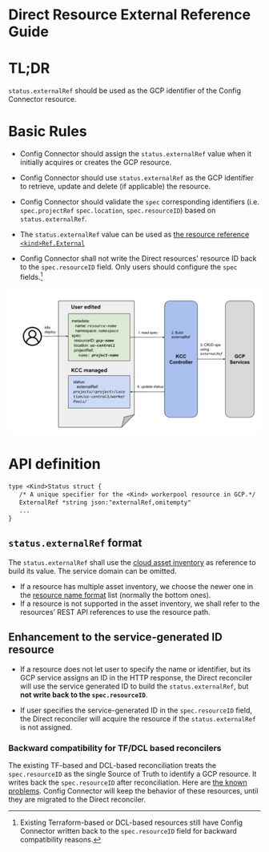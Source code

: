 # Direct Resource External Reference Guide


# TL;DR

`status.externalRef` should be used as the GCP identifier of the Config Connector resource.


# Basic Rules

* Config Connector should assign the `status.externalRef` value when it initially acquires or creates the GCP resource.

* Config Connector should use `status.externalRef` as the GCP identifier to retrieve, update and delete (if applicable) the resource.

* Config Connector should validate the `spec` corresponding identifiers (i.e. `spec.projectRef` `spec.location`, `spec.resourceID`) based on `status.externalRef`.

* The `status.externalRef` value can be used as [the resource reference `<kind>Ref.External`](./resource-reference.md#api-rule)

* Config Connector shall not write the Direct resources' resource ID back to the `spec.resourceID` field. Only users should configure the `spec` fields.[^1]

![reconcile diagram](../img/externalref-reconcile.png)


# API definition

```
type <Kind>Status struct {
   /* A unique specifier for the <Kind> workerpool resource in GCP.*/
   ExternalRef *string json:"externalRef,omitempty"
   ...
}
```

## `status.externalRef` format

The `status.externalRef`  shall use the [cloud asset inventory](https://cloud.google.com/asset-inventory/docs/resource-name-format) as reference to build its value. The service domain can be omitted.

* If a resource has multiple asset inventory, we choose the newer one in the [resource name format](https://cloud.google.com/asset-inventory/docs/resource-name-format) list (normally the  bottom ones).
* If a resource is not supported in the asset inventory, we shall refer to the resources’ REST API references to use the resource path.

## Enhancement to the service-generated ID resource

* If a resource does not let user to specify the name or identifier, but its GCP service assigns an ID in the HTTP response, the Direct reconciler will use the service generated ID to build the `status.externalRef`, but **not write back to the `spec.resourceID`**. 

* If user specifies the service-generated ID in the `spec.resourceID` field, the Direct reconciler will acquire the resource if the `status.externalRef` is not assigned.

### Backward compatibility for TF/DCL based reconcilers

The existing TF-based and DCL-based reconciliation treats the `spec.resourceID` as the single Source of Truth to identify a GCP resource. It writes back the `spec.resourceID` after reconciliation. Here are [the known problems](https://github.com/GoogleCloudPlatform/k8s-config-connector/issues/2765). Config Connector will keep the behavior of these resources, until they are migrated to the Direct reconciler.

<!-- Footnotes themselves at the bottom. -->

[^1]:
    Existing Terraform-based or DCL-based resources still have Config Connector written back to the `spec.resourceID` field for backward compatibility reasons.   

